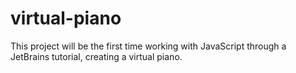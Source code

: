 # virtual-piano

This project will be the first time working with JavaScript through a JetBrains tutorial, creating a virtual piano.

